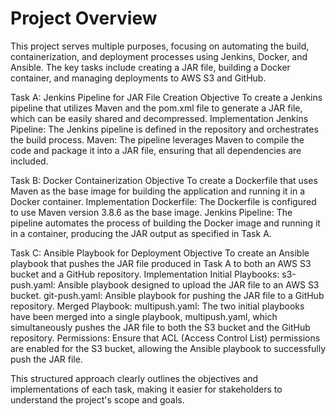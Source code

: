 # Project Overview


This project serves multiple purposes, focusing on automating the build, containerization, and deployment processes using Jenkins, Docker, and Ansible. The key tasks include creating a JAR file, building a Docker container, and managing deployments to AWS S3 and GitHub.


Task A: Jenkins Pipeline for JAR File Creation
Objective
To create a Jenkins pipeline that utilizes Maven and the pom.xml file to generate a JAR file, which can be easily shared and decompressed.
Implementation
Jenkins Pipeline: The Jenkins pipeline is defined in the repository and orchestrates the build process.
Maven: The pipeline leverages Maven to compile the code and package it into a JAR file, ensuring that all dependencies are included.


Task B: Docker Containerization
Objective
To create a Dockerfile that uses Maven as the base image for building the application and running it in a Docker container.
Implementation
Dockerfile: The Dockerfile is configured to use Maven version 3.8.6 as the base image.
Jenkins Pipeline: The pipeline automates the process of building the Docker image and running it in a container, producing the JAR output as specified in Task A.


Task C: Ansible Playbook for Deployment
Objective
To create an Ansible playbook that pushes the JAR file produced in Task A to both an AWS S3 bucket and a GitHub repository.
Implementation
Initial Playbooks:
s3-push.yaml: Ansible playbook designed to upload the JAR file to an AWS S3 bucket.
git-push.yaml: Ansible playbook for pushing the JAR file to a GitHub repository.
Merged Playbook:
multipush.yaml: The two initial playbooks have been merged into a single playbook, multipush.yaml, which simultaneously pushes the JAR file to both the S3 bucket and the GitHub repository.
Permissions:
Ensure that ACL (Access Control List) permissions are enabled for the S3 bucket, allowing the Ansible playbook to successfully push the JAR file.


This structured approach clearly outlines the objectives and implementations of each task, making it easier for stakeholders to understand the project's scope and goals.

